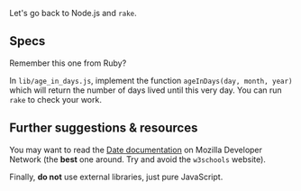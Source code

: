 Let's go back to Node.js and `rake`.

## Specs

Remember this one from Ruby?

In `lib/age_in_days.js`, implement the function `ageInDays(day, month, year)` which will return the number of days lived until this very day. You can run `rake` to check your work.

## Further suggestions & resources

You may want to read the [Date documentation](https://developer.mozilla.org/en-US/docs/Web/JavaScript/Reference/Global_Objects/Date)
on Mozilla Developer Network (the **best** one around. Try and avoid the `w3schools` website).

Finally, **do not** use external libraries, just pure JavaScript.
